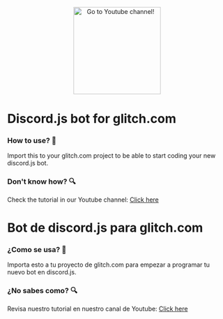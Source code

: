 <p align="center">
  <a href="https://www.youtube.com/channel/UCe93CEbgpUkiYO3tjOspPJQ">
    <img src="https://i.imgur.com/9qRTFaQ.png" alt="Go to Youtube channel!" width="200" height="200" href="https://www.youtube.com/channel/UCe93CEbgpUkiYO3tjOspPJQ">
  </a>
</p>

# Discord.js bot for glitch.com
### How to use? 💎
Import this to your glitch.com project to be able to start coding your new discord.js bot.
### Don't know how? 🔍
Check the tutorial in our Youtube channel: [Click here](https://www.youtube.com/channel/UCe93CEbgpUkiYO3tjOspPJQ)

# Bot de discord.js para glitch.com
### ¿Como se usa? 💎
Importa esto a tu proyecto de glitch.com para empezar a programar tu nuevo bot en discord.js.
### ¿No sabes como? 🔍
Revisa nuestro tutorial en nuestro canal de Youtube: [Click here](https://www.youtube.com/channel/UCe93CEbgpUkiYO3tjOspPJQ)
